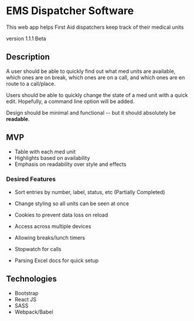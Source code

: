 # EMS Dispatcher Software

This web app helps First Aid dispatchers keep track of their medical units

version 1.1.1 Beta

## Description

A user should be able to quickly find out what med units are available, which ones are on break, which ones are on a call, and which ones are en route to a call/place.

Users should be able to quickly change the state of a med unit with a quick edit. Hopefully, a command line option will be added.

Design should be minimal and functional -- but it should absolutely be __readable__.

## MVP
- Table with each med unit
- Highlights based on availability
- Emphasis on readability over style and effects

### Desired Features
- Sort entries by number, label, status, etc (Partially Completed)
- Change styling so all units can be seen at once
- Cookies to prevent data loss on reload
- Access across multiple devices


- Allowing breaks/lunch timers
- Stopwatch for calls
- Parsing Excel docs for quick setup

## Technologies
- Bootstrap  
- React JS
- SASS
- Webpack/Babel
